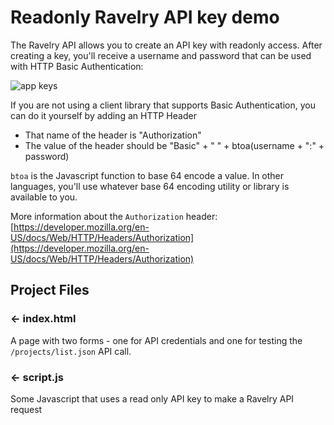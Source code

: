 Readonly Ravelry API key demo
=================


The Ravelry API allows you to create an API key with readonly access. After creating a key, you'll receive a username and password that can be used with HTTP Basic Authentication:

![app keys](https://skitch2.ravelrycache.com/Screen-Shot-2018-08-14-at-9.42.38-AM-1534254425.png)

If you are not using a client library that supports Basic Authentication, you can do it yourself by adding an HTTP Header

* That name of the header is "Authorization"
* The value of the header should be "Basic" + " " + btoa(username + ":" + password)

`btoa` is the Javascript function to base 64 encode a value. In other languages, you'll use whatever base 64 encoding utility or library is available to you.

More information about the `Authorization` header: [https://developer.mozilla.org/en-US/docs/Web/HTTP/Headers/Authorization](https://developer.mozilla.org/en-US/docs/Web/HTTP/Headers/Authorization)


## Project Files

### ← index.html

A page with two forms - one for API credentials and one for testing the <code>/projects/list.json</code> API call.

### ← script.js

Some Javascript that uses a read only API key to make a Ravelry API request